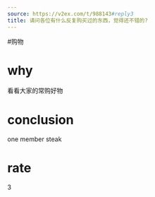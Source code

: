```yaml
---
source: https://v2ex.com/t/988143#reply3
title: 请问各位有什么反复购买过的东西，觉得还不错的?
---
```


#购物 
# why
看看大家的常购好物

# conclusion
one member steak

# rate
3